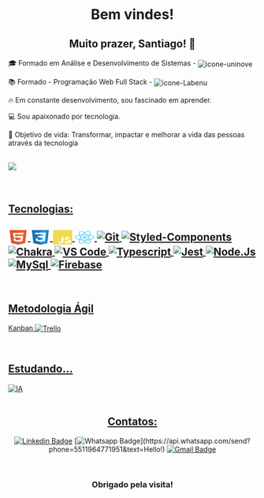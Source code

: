 
<div align="center">
 <h1> Bem vindes! </h1>
 <h2> Muito prazer, Santiago! 🤝</h2>
</div>

<div>
 <p>🎓 Formado em Análise e Desenvolvimento de Sistemas - <img align="center" alt="icone-uninove" height="30" width="30" src="https://www.uninove.br/icon.png"></p>
 <p>📚 Formado - Programação Web Full Stack - <img align="center" alt="icone-Labenu" height="30" width="30" src="https://miro.medium.com/max/2400/2*pq7dg0Y11VmKBSy6qiJdtQ.png"></p> 
 <p>🔥 Em constante desenvolvimento, sou fascinado em aprender.</p>
 <p>💻 Sou apaixonado por tecnologia.</p>
 <p>🚀 Objetivo de vida: Transformar, impactar e melhorar a vida das pessoas através da tecnologia</p>
</div>

<br>

<div>
  <a href="https://github.com/SantiagoOliveira22">
  <img height="180em" src="https://github-readme-stats.vercel.app/api?username=SantiagoOliveira22&show_icons=true&theme=dark&include_all_commits=true&count_private=true"/>
</div>

<br/>


 <div style="display: inline_block"><br>
<h2> Tecnologias: <h2>
  <img align="center" alt="HTML" height="30" width="40" src="https://raw.githubusercontent.com/devicons/devicon/master/icons/html5/html5-original.svg">
  <img align="center" alt="CSS" height="30" width="40" src="https://raw.githubusercontent.com/devicons/devicon/master/icons/css3/css3-original.svg">
  <img align="center" alt="Js" height="30" width="40" src="https://raw.githubusercontent.com/devicons/devicon/master/icons/javascript/javascript-plain.svg">
  <img align="center" alt="React" height="30" width="40" src="https://raw.githubusercontent.com/devicons/devicon/master/icons/react/react-original.svg">
  <img align="center" alt="Git" height="30" width="30"    src="https://encrypted-tbn0.gstatic.com/images?q=tbn:ANd9GcRESJ8NfEN2nDJEWpsxaniZIYsHZsT60aeA9plbYPn6Xhw16ExlIMq-Z_oTPA&s">
  <img align="center" alt="Styled-Components" height="30" width="100" src="https://img.shields.io/badge/styled--components-DB7093?style=for-the-badge&logo=styled-components&logoColor=white">
  <img align="center" alt="Chakra" height="30" width="110" src="https://img.shields.io/badge/Chakra--UI-319795?style=for-the-badge&logo=chakra-ui&logoColor=white">
 <img align="center" alt="VS Code" height="30" width="110" src="https://img.shields.io/badge/VSCode-0078D4?style=for-the-badge&logo=visual%20studio%20code&logoColor=white">
   <img align="center" alt="Typescript" height="40" width="80" src="https://cdn.jsdelivr.net/gh/devicons/devicon/icons/typescript/typescript-original.svg">
  <img align="center" alt="Jest" height="40" width="40" src="https://cdn.jsdelivr.net/gh/devicons/devicon/icons/jest/jest-plain.svg">
  <img align="center" alt="Node.Js" height="40" width="40" src="https://cdn.jsdelivr.net/gh/devicons/devicon/icons/nodejs/nodejs-original.svg">
  <img align="center" alt="MySql" height="40" width="40" src="https://cdn.jsdelivr.net/gh/devicons/devicon/icons/mysql/mysql-original.svg">
  <img align="center" alt="Firebase" height="50" width="50" src="https://cdn.jsdelivr.net/gh/devicons/devicon/icons/firebase/firebase-plain-wordmark.svg">
</div>

<div style="display: inline_block"><br>
<h2>Metodologia Ágil</h2>
 <p> Kanban
  <img align="center" alt="Trello" height="30" width="80" src="https://img.shields.io/badge/Trello-0052CC?style=for-the-badge&logo=trello&logoColor=white"> </p>
</div>


 <div style="display: inline_block"><br>
 <h2>Estudando...</h2>
  <img align="center" alt="IA" height="40" width="40" src="https://img.freepik.com/vetores-premium/ai-technology-icon-inteligencia-artificial-e-machine-learning-concepts-futuristic-ai-symbol_689336-880.jpg">
</div>

<div style="display: inline_block" align="center"><br>
<h2>Contatos:</h2>

[![Linkedin Badge](https://img.shields.io/badge/-LinkedIn-blue?style=flat-square&logo=Linkedin&logoColor=white&link=https://www.linkedin.com/in/santiago-cardoso-de-oliveira-8116a71a5)](https://www.linkedin.com/in/santiago-oliveira/)
[![Whatsapp Badge](https://img.shields.io/badge/-Whatsapp-4CA143?style=flat-square&labelColor=4CA143&logo=whatsapp&logoColor=white&link=https://api.whatsapp.com/send?phone=5511964771951&text=Hello!)](https://api.whatsapp.com/send?phone=5511964771951&text=Hello!)
[![Gmail Badge](https://img.shields.io/badge/-Gmail-c14438?style=flat-square&logo=Gmail&logoColor=white&link=mailto:santiagoc.oliveira@gmail.com)](mailto:santiagoc.oliveira@gmail.com)
</div>

<div style="display: inline_block" align="center"><br>
<h3>Obrigado pela visita!</h3>
</div>
